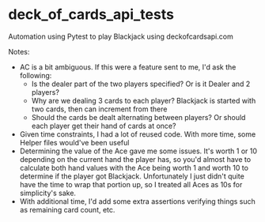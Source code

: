 # deck_of_cards_api_tests
Automation using Pytest to play Blackjack using deckofcardsapi.com

Notes:
 - AC is a bit ambiguous. If this were a feature sent to me, I'd ask the following:
   - Is the dealer part of the two players specified? Or is it Dealer and 2 players?
   - Why are we dealing 3 cards to each player? Blackjack is started with two cards, then can increment from there
   - Should the cards be dealt alternating between players? Or should each player get their hand of cards at once?
 - Given time constraints, I had a lot of reused code. With more time, some Helper files would've been useful
 - Determining the value of the Ace gave me some issues. It's worth 1 or 10 depending on the current hand the player
   has, so you'd almost have to calculate both hand values with the Ace being worth 1 and worth 10 to determine
   if the player got Blackjack. Unfortunately I just didn't quite have the time to wrap that portion up, so I treated
   all Aces as 10s for simplicity's sake. 
 - With additional time, I'd add some extra assertions verifying things such as remaining card count, etc.
